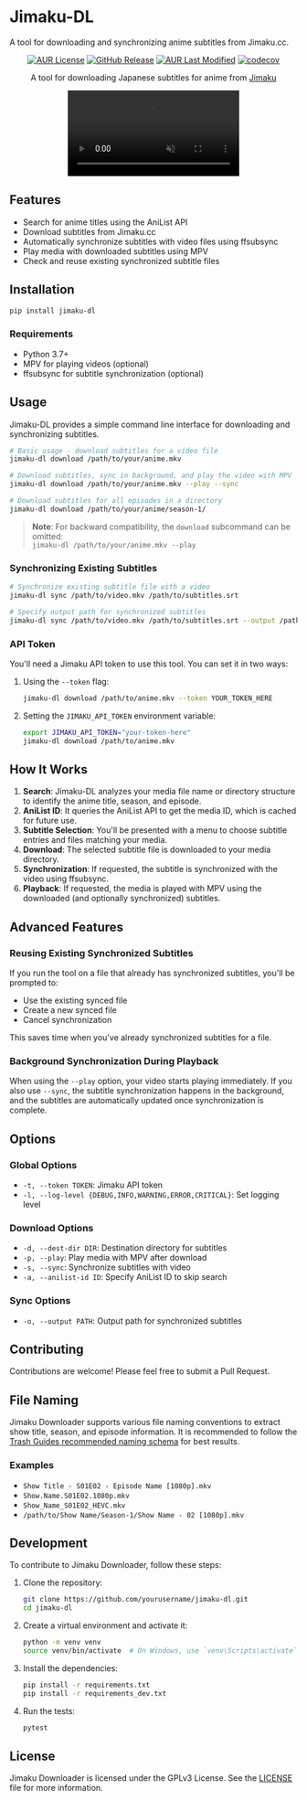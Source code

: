 # Jimaku-DL

A tool for downloading and synchronizing anime subtitles from Jimaku.cc.

<div align="center">

<a href="">[![AUR License](https://img.shields.io/aur/license/python-jimaku-dl)](https://aur.archlinux.org/packages/python-jimaku-dl)</a>
<a href="">[![GitHub Release](https://img.shields.io/github/v/release/ksyasuda/jimaku-dl)](https://github.com/ksyasuda/jimaku-dl)</a>
<a href="">[![AUR Last Modified](https://img.shields.io/aur/last-modified/python-jimaku-dl)](https://aur.archlinux.org/packages/python-jimaku-dl)</a>
<a href="">[![codecov](https://codecov.io/gh/ksyasuda/jimaku-dl/graph/badge.svg?token=5S5NRSPVHT)](https://codecov.io/gh/ksyasuda/jimaku-dl)</a>

A tool for downloading Japanese subtitles for anime from <a href="https://jimaku.cc" target="_blank" rel="noopener noreferrer">Jimaku</a>

  <p>
    <video controls muted src="https://github.com/user-attachments/assets/3723866f-4e7d-4f89-8b55-17f2fb6fa6be"></video>
  </p>
</div>

## Features

- Search for anime titles using the AniList API
- Download subtitles from Jimaku.cc
- Automatically synchronize subtitles with video files using ffsubsync
- Play media with downloaded subtitles using MPV
- Check and reuse existing synchronized subtitle files

## Installation

```bash
pip install jimaku-dl
```

### Requirements

- Python 3.7+
- MPV for playing videos (optional)
- ffsubsync for subtitle synchronization (optional)

## Usage

Jimaku-DL provides a simple command line interface for downloading and synchronizing subtitles.

```bash
# Basic usage - download subtitles for a video file
jimaku-dl download /path/to/your/anime.mkv

# Download subtitles, sync in background, and play the video with MPV
jimaku-dl download /path/to/your/anime.mkv --play --sync

# Download subtitles for all episodes in a directory
jimaku-dl download /path/to/your/anime/season-1/
```

> **Note**: For backward compatibility, the `download` subcommand can be omitted:  
> `jimaku-dl /path/to/your/anime.mkv --play`

### Synchronizing Existing Subtitles

```bash
# Synchronize existing subtitle file with a video
jimaku-dl sync /path/to/video.mkv /path/to/subtitles.srt

# Specify output path for synchronized subtitles
jimaku-dl sync /path/to/video.mkv /path/to/subtitles.srt --output /path/to/output.srt
```

### API Token

You'll need a Jimaku API token to use this tool. You can set it in two ways:

1. Using the `--token` flag:
   ```bash
   jimaku-dl download /path/to/anime.mkv --token YOUR_TOKEN_HERE
   ```

2. Setting the `JIMAKU_API_TOKEN` environment variable:
   ```bash
   export JIMAKU_API_TOKEN="your-token-here"
   jimaku-dl download /path/to/anime.mkv
   ```

## How It Works

1. **Search**: Jimaku-DL analyzes your media file name or directory structure to identify the anime title, season, and episode.
2. **AniList ID**: It queries the AniList API to get the media ID, which is cached for future use.
3. **Subtitle Selection**: You'll be presented with a menu to choose subtitle entries and files matching your media.
4. **Download**: The selected subtitle file is downloaded to your media directory.
5. **Synchronization**: If requested, the subtitle is synchronized with the video using ffsubsync.
6. **Playback**: If requested, the media is played with MPV using the downloaded (and optionally synchronized) subtitles.

## Advanced Features

### Reusing Existing Synchronized Subtitles

If you run the tool on a file that already has synchronized subtitles, you'll be prompted to:
- Use the existing synced file
- Create a new synced file
- Cancel synchronization

This saves time when you've already synchronized subtitles for a file.

### Background Synchronization During Playback

When using the `--play` option, your video starts playing immediately. If you also use `--sync`, the subtitle synchronization happens in the background, and the subtitles are automatically updated once synchronization is complete.

## Options

### Global Options
- `-t, --token TOKEN`: Jimaku API token
- `-l, --log-level {DEBUG,INFO,WARNING,ERROR,CRITICAL}`: Set logging level

### Download Options
- `-d, --dest-dir DIR`: Destination directory for subtitles
- `-p, --play`: Play media with MPV after download
- `-s, --sync`: Synchronize subtitles with video
- `-a, --anilist-id ID`: Specify AniList ID to skip search

### Sync Options
- `-o, --output PATH`: Output path for synchronized subtitles

## Contributing

Contributions are welcome! Please feel free to submit a Pull Request.

## File Naming

Jimaku Downloader supports various file naming conventions to extract show title, season, and episode information. It is recommended to follow the [Trash Guides recommended naming schema](https://trash-guides.info/Sonarr/Sonarr-recommended-naming-scheme/#recommended-naming-scheme) for best results.

### Examples

- `Show Title - S01E02 - Episode Name [1080p].mkv`
- `Show.Name.S01E02.1080p.mkv`
- `Show_Name_S01E02_HEVC.mkv`
- `/path/to/Show Name/Season-1/Show Name - 02 [1080p].mkv`

## Development

To contribute to Jimaku Downloader, follow these steps:

1. Clone the repository:

   ```sh
   git clone https://github.com/yourusername/jimaku-dl.git
   cd jimaku-dl
   ```

2. Create a virtual environment and activate it:

   ```sh
   python -m venv venv
   source venv/bin/activate  # On Windows, use `venv\Scripts\activate`
   ```

3. Install the dependencies:

   ```sh
   pip install -r requirements.txt
   pip install -r requirements_dev.txt
   ```

4. Run the tests:

   ```sh
   pytest
   ```

## License

Jimaku Downloader is licensed under the GPLv3 License. See the [LICENSE](LICENSE) file for more information.

